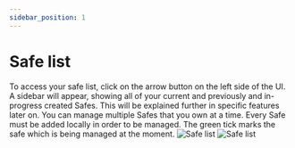 ```yaml
---
sidebar_position: 1
---
```


# Safe list

To access your safe list, click on the arrow button on the left side of the UI. A sidebar will appear, showing all of your current and previously and in-progress created Safes. This will be explained further in specific features later on. You can manage multiple Safes that you own at a time. Every Safe must be added locally in order to be managed. The green tick marks the safe which is being managed at the moment.
![Safe list](/img/aurasafe/safe_list_1.png)
![Safe list](/img/aurasafe/safe_list_2.png)
